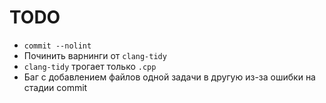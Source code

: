 # TODO

- `commit --nolint`
- Починить варнинги от `clang-tidy`
- `clang-tidy` трогает только `.cpp`
- Баг с добавлением файлов одной задачи в другую из-за ошибки на стадии commit